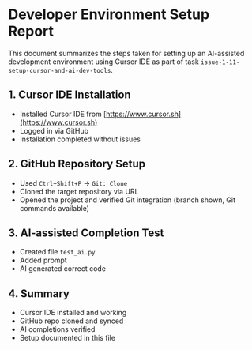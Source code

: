 # Developer Environment Setup Report

This document summarizes the steps taken for setting up an AI-assisted development environment using Cursor IDE as part of task `issue-1-11-setup-cursor-and-ai-dev-tools`.

## 1. Cursor IDE Installation

- Installed Cursor IDE from [https://www.cursor.sh](https://www.cursor.sh)
- Logged in via GitHub
- Installation completed without issues

## 2. GitHub Repository Setup

- Used `Ctrl+Shift+P` → `Git: Clone`
- Cloned the target repository via URL
- Opened the project and verified Git integration (branch shown, Git commands available)

## 3. AI-assisted Completion Test

- Created file `test_ai.py`
- Added prompt
- AI generated correct code

## 4. Summary

- Cursor IDE installed and working
- GitHub repo cloned and synced
- AI completions verified
- Setup documented in this file

